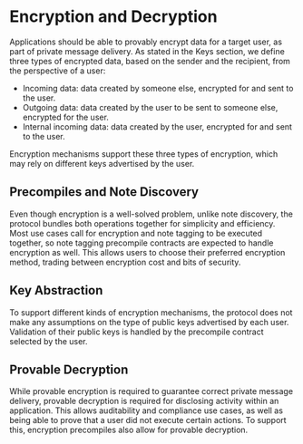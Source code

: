 # Encryption and Decryption

Applications should be able to provably encrypt data for a target user, as part of private message delivery. As stated in the Keys section, we define three types of encrypted data, based on the sender and the recipient, from the perspective of a user:

- Incoming data: data created by someone else, encrypted for and sent to the user.
- Outgoing data: data created by the user to be sent to someone else, encrypted for the user.
- Internal incoming data: data created by the user, encrypted for and sent to the user.

Encryption mechanisms support these three types of encryption, which may rely on different keys advertised by the user.

## Precompiles and Note Discovery

Even though encryption is a well-solved problem, unlike note discovery, the protocol bundles both operations together for simplicity and efficiency. Most use cases call for encryption and note tagging to be executed together, so note tagging precompile contracts are expected to handle encryption as well. This allows users to choose their preferred encryption method, trading between encryption cost and bits of security.

## Key Abstraction

To support different kinds of encryption mechanisms, the protocol does not make any assumptions on the type of public keys advertised by each user. Validation of their public keys is handled by the precompile contract selected by the user.

## Provable Decryption

While provable encryption is required to guarantee correct private message delivery, provable decryption is required for disclosing activity within an application. This allows auditability and compliance use cases, as well as being able to prove that a user did not execute certain actions. To support this, encryption precompiles also allow for provable decryption.
